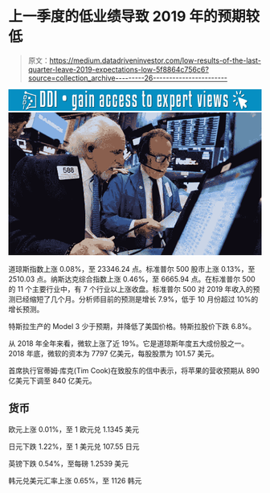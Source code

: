 # 上一季度的低业绩导致 2019 年的预期较低

> 原文：<https://medium.datadriveninvestor.com/low-results-of-the-last-quarter-leave-2019-expectations-low-5f8864c756c6?source=collection_archive---------26----------------------->

[![](img/bdeae2a742b25801344a5294cefa6c83.png)](http://www.track.datadriveninvestor.com/1B9E)![](img/6dcbd6a2a0c8afef7c6218e5a2703ba2.png)

道琼斯指数上涨 0.08%，至 23346.24 点。标准普尔 500 股市上涨 0.13%，至 2510.03 点。纳斯达克综合指数上涨 0.46%，至 6665.94 点。在标准普尔 500 的 11 个主要行业中，有 7 个行业以上涨收盘。标准普尔 500 对 2019 年收入的预测已经缩短了几个月。分析师目前的预测是增长 7.9%，低于 10 月份超过 10%的增长预测。

特斯拉生产的 Model 3 少于预期，并降低了美国价格。特斯拉股价下跌 6.8%。

从 2018 年全年来看，微软上涨了近 19%。它是道琼斯年度五大成份股之一。2018 年底，微软的资本为 7797 亿美元，每股股票为 101.57 美元。

首席执行官蒂姆·库克(Tim Cook)在致股东的信中表示，将苹果的营收预期从 890 亿美元下调至 840 亿美元。

## 货币

欧元上涨 0.01%，至 1 欧元兑 1.1345 美元

日元下跌 1.22%，至 1 美元兑 107.55 日元

英镑下跌 0.54%，至每磅 1.2539 美元

韩元兑美元汇率上涨 0.65%，至 1126 韩元